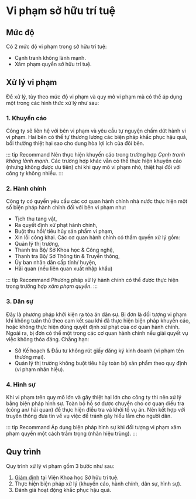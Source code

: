 # Vi phạm sở hữu trí tuệ

## Mức độ
Có 2 mức độ vi phạm trong sở hữu trí tuệ:
- Cạnh tranh không lành mạnh.
- Xâm phạm quyền sở hữu trí tuệ.

## Xử lý vi phạm
Để xử lý, tùy theo mức độ vi phạm và quy mô vi phạm mà có thể áp dụng một trong các hình thức xử lý như sau:

### 1. Khuyến cáo

Công ty sẽ liên hệ với bên vi phạm và yêu cầu tự nguyện chấm dứt hành vi vi phạm. Hai bên có thể tự thương lượng các biện pháp khắc phục hậu quả, bồi thường thiệt hại sao cho dung hòa lợi ích của đôi bên.

::: tip Recommand
Nên thực hiện khuyến cáo trong trường hợp *Cạnh tranh không lành mạnh*.
Các trường hợp khác vẫn có thể thực hiện khuyến cáo (nhưng không được ưu tiên) chỉ khi quy mô vi phạm nhỏ, thiệt hại đối với công ty không nhiều.
:::

### 2. Hành chính

Công ty có quyền yêu cầu các cơ quan hành chính nhà nước thực hiện một số biện pháp hành chính đối với bên vi phạm như:
- Tịch thu tang vật,
- Ra quyết định xử phạt hành chính,
- Buột thu hồi/ tiêu hủy sản phẩm vi phạm,
- Xin lỗi công khai.
Các cơ quan hành chính có thẩm quyền xử lý gồm:
- Quản lý thị trường,
- Thanh tra Bộ/ Sở Khoa học & Công nghệ,
- Thanh tra Bộ/ Sở Thông tin & Truyền thông,
- Ủy ban nhân dân cấp tỉnh/ huyện,
- Hải quan (nếu liên quan xuất nhập khẩu)

::: tip Recommand
Phương pháp xử lý hành chính có thể được thực hiện trong trường hợp *xâm phạm quyền*.
:::

### 3. Dân sự

Đây là phương pháp khởi kiện ra tòa án dân sự. Bị đơn là đối tượng vi phạm khi không tuân thủ theo cam kết sau khi đã thực hiện biện pháp khuyến cáo, hoặc không thực hiện đúng quyết định xử phạt của cơ quan hành chính.
Ngoài ra, bị đơn có thể một trong các cơ quan hành chính nếu giải quyết vụ việc không thỏa đáng. Chẳng hạn:
- Sở Kế hoạch & Đầu tư không rút giấy đăng ký kinh doanh (vi phạm tên thương mại).
- Quản lý thị trường không buột tiêu hủy toàn bộ sản phẩm theo quy định (vi phạm nhãn hiệu).

### 4. Hình sự

Khi vi phạm trên quy mô lớn và gây thiệt hại lớn cho công ty thì nên xử lý bằng biện pháp hình sự. Toàn bộ hồ sơ được chuyển cho cơ quan điều tra (công an/ hải quan) để thực hiện điều tra và khởi tố vụ án.
Nên kết hợp với truyền thông đưa tin về vụ việc để tránh gây hiểu lầm cho người dân.

::: tip Recommand
Áp dụng biện pháp hình sự khi đối tượng vi phạm xâm phạm quyền một cách trầm trọng (nhãn hiệu trùng).
:::

## Quy trình
Quy trình xử lý vi phạm gồm 3 bước như sau:
1. [Giám định](./illegal/inspection.md) tại Viện Khoa học Sở hữu trí tuệ.
2. Thực hiện biện pháp xử lý (khuyến cáo, hành chính, dân sự, hình sự).
3. Đánh giá hoạt động khắc phục hậu quả.
